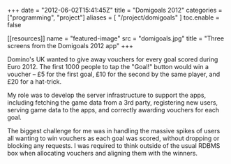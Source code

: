 +++
date = "2012-06-02T15:41:45Z"
title = "Domigoals 2012"
categories = ["programming", "project"]
aliases = [
  "/project/domigoals"
]
toc.enable = false

[[resources]]
  name = "featured-image"
  src = "domigoals.jpg"
  title = "Three screens from the Domigoals 2012 app"
+++

Domino's UK wanted to give away vouchers for every goal scored during Euro 2012. The first 1000 people to tap the "Goal!" button would win a voucher – &pound;5 for the first goal, &pound;10 for the second by the same player, and &pound;20 for a hat-trick.

My role was to develop the server infrastructure to support the apps, including fetching the game data from a 3rd party, registering new users, serving game data to the apps, and correctly awarding vouchers for each goal.

The biggest challenge for me was in handling the massive spikes of users all wanting to win vouchers as each goal was scored, without dropping or blocking any requests. I was required to think outside of the usual RDBMS box when allocating vouchers and aligning them with the winners.
